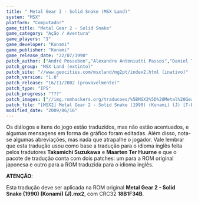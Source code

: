 ```yaml
---
title: " Metal Gear 2 - Solid Snake (MSX Land)"
system: "MSX"
platform: "Computador"
game_title: "Metal Gear 2 - Solid Snake"
game_category: "Ação / Aventura"
game_players: "1"
game_developer: "Konami"
game_publisher: "Konami"
game_release_date: "22/07/1990"
patch_author: ["André Possebon","Alexandre Antoniutti Passos","Daniel Trezub","Jorge Stromberg"]
patch_group: "MSX Land (extinto)"
patch_site: "//www.geocities.com/msxland/mg2pt/index2.html (inativo)"
patch_version: "1.0"
patch_release: "16/11/2002 (provavelmente)"
patch_type: "IPS"
patch_progress: "???"
patch_images: ["//img.romhackers.org/traducoes/%5BMSX2%5D%20Metal%20Gear%202%20-%20Solid%20Snake%20-%20MSX%20Land%20-%201.png","//img.romhackers.org/traducoes/%5BMSX2%5D%20Metal%20Gear%202%20-%20Solid%20Snake%20-%20MSX%20Land%20-%202.png","//img.romhackers.org/traducoes/%5BMSX2%5D%20Metal%20Gear%202%20-%20Solid%20Snake%20-%20MSX%20Land%20-%203.png"]
patch_file: "[MSX2] Metal Gear 2 - Solid Snake (1990) (Konami) (J) [T-BR] [T-Andre Possebon e grande elenco G-MSX Land] [V-1.0 A-2002].zip"
modified_date: "2009/06/16"
---
```

Os diálogos e itens do jogo estão traduzidos, mas não estão acentuados, e algumas mensagens em forma de gráfico foram editadas. Além disso, nota-se algumas abreviações, mas nada que atrapalhe o jogador. Vale lembrar que esta tradução usou como base a tradução para o idioma inglês feita pelos tradutores <b>Takamichi Suzukawa</b> e <b>Maarten Ter Huurne</b> e que o pacote de tradução conta com dois patches: um para a ROM original japonesa e outro para a ROM traduzida para o idioma inglês.

<b>ATENÇÃO</b>:

Esta tradução deve ser aplicada na ROM original <b>Metal Gear 2 - Solid Snake (1990) (Konami) (J).mx2</b>, com CRC32 <b>18B1F34B</b>.
